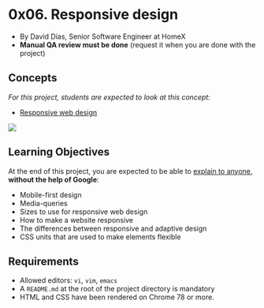 # 0x06. Responsive design

-   By David Dias, Senior Software Engineer at HomeX
-   **Manual QA review must be done**  (request it when you are done with the project)

## Concepts

_For this project, students are expected to look at this concept:_

-   [Responsive web design](https://intranet.hbtn.io/concepts/185)

![](https://holbertonintranet.s3.amazonaws.com/uploads/medias/2019/12/4fe027a0c298339cb4cb.jpg?X-Amz-Algorithm=AWS4-HMAC-SHA256&X-Amz-Credential=AKIARDDGGGOU5BHMTQX4%2F20211220%2Fus-east-1%2Fs3%2Faws4_request&X-Amz-Date=20211220T170246Z&X-Amz-Expires=86400&X-Amz-SignedHeaders=host&X-Amz-Signature=3fec7e65dc9c262cfe68e92657efbbeb5be2623165f8d5f907498b353f7e2efb)


## Learning Objectives

At the end of this project, you are expected to be able to  [explain to anyone](https://intranet.hbtn.io/rltoken/FHDjzdN697D9N8pRTdp6ZQ "explain to anyone"),  **without the help of Google**:

-   Mobile-first design
-   Media-queries
-   Sizes to use for responsive web design
-   How to make a website responsive
-   The differences between responsive and adaptive design
-   CSS units that are used to make elements flexible

## Requirements

-   Allowed editors:  `vi`,  `vim`,  `emacs`
-   A  `README.md`  at the root of the project directory is mandatory
-   HTML and CSS have been rendered on Chrome 78 or more.
